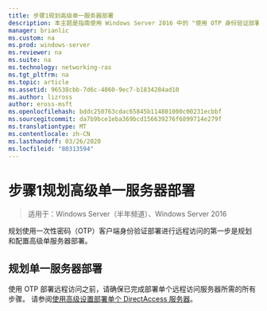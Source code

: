 ```yaml
---
title: 步骤1规划高级单一服务器部署
description: 本主题是指南使用 Windows Server 2016 中的 "使用 OTP 身份验证部署远程访问" 指南的一部分。
manager: brianlic
ms.custom: na
ms.prod: windows-server
ms.reviewer: na
ms.suite: na
ms.technology: networking-ras
ms.tgt_pltfrm: na
ms.topic: article
ms.assetid: 96538cbb-7d6c-4860-9ec7-b1834284ad10
ms.author: lizross
author: eross-msft
ms.openlocfilehash: bddc250763cdac65845b114801000c00231ecbbf
ms.sourcegitcommit: da7b9bce1eba369bcd156639276f6899714e279f
ms.translationtype: MT
ms.contentlocale: zh-CN
ms.lasthandoff: 03/26/2020
ms.locfileid: "80313594"
---
```

# <a name="step-1-plan-an-advanced-single-server-deployment"></a>步骤1规划高级单一服务器部署

>适用于：Windows Server（半年频道）、Windows Server 2016

规划使用一次性密码（OTP）客户端身份验证部署进行远程访问的第一步是规划和配置高级单服务器部署。  
  
## <a name="plan-a-single-server-deployment"></a>规划单一服务器部署  
使用 OTP 部署远程访问之前，请确保已完成部署单个远程访问服务器所需的所有步骤。 请参阅[使用高级设置部署单个 DirectAccess 服务器](https://technet.microsoft.com/windows-server-docs/networking/remote-access/directaccess/single-server-advanced/deploy-a-single-directaccess-server-with-advanced-settings)。  
  


